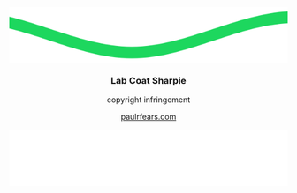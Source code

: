 

<img height="100" width="1000" align="center" src="https://raw.githubusercontent.com/paulfears/paulfears/d8782afde26d628b0ff946b01e81ca7284d64eb8/waves_top.svg"/>

<html>
    <div align="center">
    <h3>Lab Coat Sharpie</h3>
    <p>copyright infringement</p>
    <a href="https://profound-begonia-8f3481.netlify.app/">paulrfears.com</a>
    </div>
</html>
<br>

<img  height="100" width="1000"  align="center" src="https://raw.githubusercontent.com/paulfears/paulfears/d8782afde26d628b0ff946b01e81ca7284d64eb8/waves_bottom.svg"/>








<!--
**paulfears/paulfears** is a ✨ _special_ ✨ awwww... retository because its `README.md` (this file) appears on your GitHub profile.

Here are some ideas to get you started:

- 🔭 I’m currently working on ...
- 🌱 I’m currently learning ...
- 👯 I’m looking to collaborate on ...
- 🤔 I’m looking for help with ...
- 💬 Ask me about ...
- 📫 How to reach me: ...
- 😄 Pronouns: ...
- ⚡ Fun fact: ...
-->
